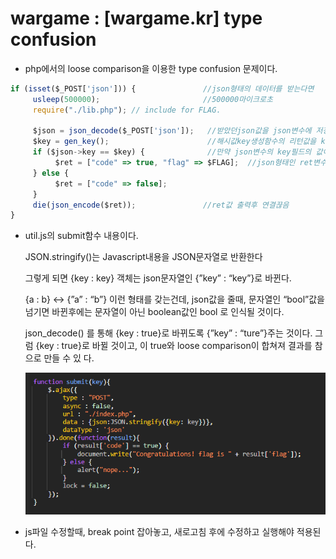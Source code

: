 # wargame : [wargame.kr] type confusion

- php에서의 loose comparison을 이용한 type confusion 문제이다.

```jsx
if (isset($_POST['json'])) {               //json형태의 데이터를 받는다면
     usleep(500000);                       //500000마이크로초
     require("./lib.php"); // include for FLAG.

     $json = json_decode($_POST['json']);   //받았던json값을 json변수에 저장 
     $key = gen_key();                      //해시값key생성함수의 리턴값을 key변수에 저장
     if ($json->key == $key) {              //만약 json변수의 key필드의 값이 key변수와 같다면(여기서 loose comparison 발생)
          $ret = ["code" => true, "flag" => $FLAG];  //json형태인 ret변수에 [code:ture, flag:DH{ }] 로 저장
     } else {
          $ret = ["code" => false];
     }
     die(json_encode($ret));               //ret값 출력후 연결끊음
}
```

- util.js의 submit함수 내용이다.
    
    JSON.stringify()는 Javascript내용을 JSON문자열로 반환한다
    
    그렇게 되면 {key : key} 객체는 json문자열인 {”key” : “key”}로 바뀐다.
    
    {a : b} ↔ {”a” : “b”} 이런 형태를 갖는건데, json값을 줄때, 문자열인 “bool”값을 넘기면 바뀐후에는 문자열이 아닌 boolean값인 bool 로 인식될 것이다.
    
    json_decode() 를 통해 {key : true}로 바뀌도록 {”key” : “ture”}주는 것이다. 그럼 {key : true}로 바뀔 것이고, 이 true와 loose comparison이 합쳐져 결과를 참으로 만들 수 있
    다. 
    
    ![Untitled](Untitled.png)
    
- js파일 수정할때, break point 잡아놓고, 새로고침 후에 수정하고 실행해야 적용된다.